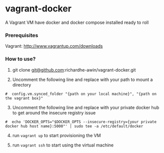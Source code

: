 # vagrant-docker
A Vagrant VM have docker and docker compose installed ready to roll

### Prerequisites

Vagrant: http://www.vagrantup.com/downloads

### How to use? 
1) git clone git@github.com:richardhe-awin/vagrant-docker.git   

2) Uncomment the following line and replace with your path to mount a directory
```
#  config.vm.synced_folder "{path on your local machine}", "{path on the vagrant box}"
```

3) Uncomment the following line and replace with your private docker hub to get around the insecure registry issue
```
#  echo 'DOCKER_OPTS="$DOCKER_OPTS --insecure-registry={your private docker hub host name}:5000"' | sudo tee -a /etc/default/docker
```

4) run `vagrant up` to start provisioning the VM   

5) run `vagrant ssh` to start using the virtual machine

